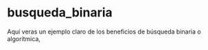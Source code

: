 # busqueda_binaria
Aquí veras un ejemplo claro de los beneficios de búsqueda binaria o algorítmica,
